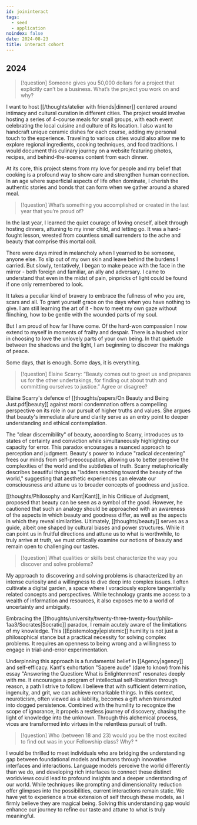```yaml
---
id: joininteract
tags:
  - seed
  - application
noindex: false
date: 2024-08-23
title: interact cohort
---
```

## 2024

> [!question] Someone gives you 50,000 dollars for a project that explicitly can’t be a business. What’s the project you work on and why?

I want to host [[/thoughts/atelier with friends|dinner]] centered around intimacy and cultural curation in different cities.
The project would involve hosting a series of 4-course meals for small groups, with each event celebrating the local cuisine and culture of its location.
I also want to handcraft unique ceramic dishes for each course, adding my personal touch to the experience.
Traveling to various cities would also allow me to explore regional ingredients, cooking techniques, and food traditions.
I would document this culinary journey on a website featuring photos, recipes, and behind-the-scenes content from each dinner.

At its core, this project stems from my love for people and my belief that cooking is a profound way to show care and strengthen human connection.
In an age where superficial aspects of life often dominate, I cherish the authentic stories and bonds that can form when we gather around a shared meal.

> [!question] What’s something you accomplished or created in the last year that you’re proud of?

In the last year, I learned the quiet courage of loving oneself, albeit through hosting dinners, attuning to my inner child, and letting go.
It was a hard-fought lesson, wrested from countless small surrenders to the ache and beauty that comprise this mortal coil.

There were days mired in melancholy when I yearned to be someone, anyone else. To slip out of my own skin and leave behind the burdens I carried.
But slowly, tentatively, I began to make peace with the face in the mirror - both foreign and familiar, an ally and adversary.
I came to understand that even in the midst of pain, pinpricks of light could be found if one only remembered to look.

It takes a peculiar kind of bravery to embrace the fullness of who you are, scars and all.
To grant yourself grace on the days when you have nothing to give. I am still learning the art of it - how to meet my own gaze without flinching, how to be gentle with the wounded parts of my soul.

But I am proud of how far I have come. Of the hard-won compassion I now extend to myself in moments of frailty and despair.
There is a hushed valor in choosing to love the unlovely parts of your own being. In that quietude between the shadows and the light, I am beginning to discover the makings of peace.

Some days, that is enough. Some days, it is everything.

> [!question] Elaine Scarry: “Beauty comes out to greet us and prepares us for the other undertakings, for finding out about truth and committing ourselves to justice.” Agree or disagree?

Elaine Scarry's defence of [[thoughts/papers/On Beauty and Being Just.pdf|beauty]] against moral condemnation offers a compelling perspective on its role in our pursuit of higher truths and values.
She argues that beauty's immediate allure and clarity serve as an entry point to deeper understanding and ethical contemplation.

The "clear discernibility" of beauty, according to Scarry, introduces us to states of certainty and conviction while simultaneously
highlighting our capacity for error. This paradox encourages a nuanced approach to perception and judgment. Beauty's power to
induce "radical decentering" frees our minds from self-preoccupation, allowing us to better perceive the complexities of the world and the
subtleties of truth. Scarry metaphorically describes beautiful things as "ladders reaching toward the beauty of the world," suggesting that
aesthetic experiences can elevate our consciousness and attune us to broader concepts of goodness and justice.

[[thoughts/Philosophy and Kant|Kant]], in his Critique of Judgment, proposed that beauty can be seen as a symbol of the good.
However, he cautioned that such an analogy should be approached with an awareness of the aspects in which beauty and goodness differ, as well as the aspects in which they reveal similarities.
Ultimately, [[thoughts/beauty]] serves as a guide, albeit one shaped by cultural biases and power structures.
While it can point us in fruitful directions and attune us to what is worthwhile, to truly arrive at truth, we must critically examine our notions of beauty and remain open to challenging our tastes.

> [!question] What qualities or skills best characterize the way you discover and solve problems?

My approach to discovering and solving problems is characterized by an intense curiosity and a willingness to dive deep into complex issues.
I often cultivate a digital garden, a space where I voraciously explore tangentially related concepts and perspectives.
While technology grants me access to a wealth of information and resources, it also exposes me to a world of uncertainty and ambiguity.

Embracing the [[thoughts/university/twenty-three-twenty-four/philo-1aa3/Socrates|Socratic]] paradox, I remain acutely aware of the limitations of my knowledge. This [[Epistemology|epistemic]] humility is not just a philosophical
stance but a practical necessity for solving complex problems. It requires an openness to being wrong and a willingness to engage in trial-and-error experimentation.

Underpinning this approach is a fundamental belief in [[Agency|agency]] and self-efficacy. Kant's exhortation "Sapere aude" (dare to know) from his essay "Answering the Question: What is Enlightenment"
resonates deeply with me. It encourages a program of intellectual self-liberation through reason, a path I strive to follow.
I believe that with sufficient determination, ingenuity, and grit, we can achieve remarkable things. In this context, neuroticism, often viewed as a liability, becomes a gift when transmuted into dogged persistence. Combined with the humility to recognize the scope of ignorance, it propels a restless journey of discovery, chasing the light of knowledge into the unknown. Through this alchemical process, vices are transformed into virtues in the relentless pursuit of truth.

> [!question] Who (between 18 and 23) would you be the most excited to find out was in your Fellowship class? Why? \*

I would be thrilled to meet individuals who are bridging the understanding gap between foundational models and humans through innovative interfaces and interactions.
Language models perceive the world differently than we do, and developing rich interfaces to connect these distinct worldviews could lead to profound insights and a deeper understanding of our world.
While techniques like prompting and dimensionality reduction offer glimpses into the possibilities, current interactions remain static. We have yet to experience a true extension of self
through these models, as I firmly believe they are magical being. Solving this understanding gap would enhance our journey to refine our taste and attune to what is truly meaningful.
